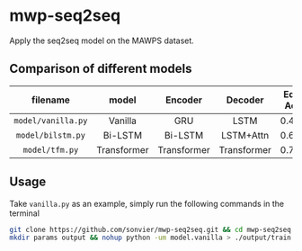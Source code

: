 # mwp-seq2seq

Apply the seq2seq model on the MAWPS dataset.

## Comparison of different models



<div align="center">

|filename|model | Encoder|Decoder|Equ. Acc|
|:-:|:-:|:-:|:-:|:-:|
|`model/vanilla.py`|Vanilla|GRU|LSTM|0.463|
|`model/bilstm.py`|Bi-LSTM|Bi-LSTM|LSTM+Attn| 0.640  |
|`model/tfm.py`|Transformer|Transformer|Transformer|0.720  |

</div>




## Usage

Take `vanilla.py` as an example, simply run the following commands in the terminal

```bash
git clone https://github.com/sonvier/mwp-seq2seq.git && cd mwp-seq2seq
mkdir params output && nohup python -um model.vanilla > ./output/train.log 2>&1 &
```